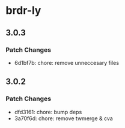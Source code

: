 # brdr-ly

## 3.0.3

### Patch Changes

- 6d1bf7b: chore: remove unneccesary files

## 3.0.2

### Patch Changes

- dfd3161: chore: bump deps
- 3a70f6d: chore: remove twmerge & cva
